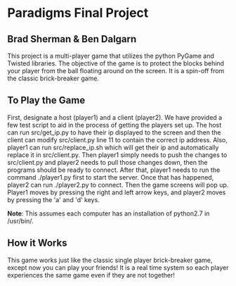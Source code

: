 Paradigms Final Project
=======================

Brad Sherman & Ben Dalgarn
--------------------------

This project is a multi-player game that utilizes the python PyGame and Twisted
libraries. The objective of the game is to protect the blocks behind your player
from the ball floating around on the screen. It is a spin-off from the classic
brick-breaker game.

To Play the Game
----------------
First, designate a host (player1) and a client (player2). We have provided a few
test script to aid in the process of getting the players set up. The host can
run src/get_ip.py to have their ip displayed to the screen and then the client
can modify src/client.py line 11 to contain the correct ip address. Also,
player1 can run src/replace_ip.sh which will get their ip and automatically
replace it in src/client.py. Then player1 simply needs to push the changes to
src/client.py and player2 needs to pull those changes down, then the programs
should be ready to connect. After that, player1 needs to run the command
./player1.py first to start the server. Once that has happened, player2 can run
./player2.py to connect. Then the game screens will pop up. Player1 moves by
pressing the right and left arrow keys, and player2 moves by pressing the 'a'
and 'd' keys.

**Note**: This assumes each computer has an installation of python2.7 in
/usr/bin/.

How it Works
------------
This game works just like the classic single player brick-breaker game, except
now you can play your friends! It is a real time system so each player
experiences the same game even if they are not together!
